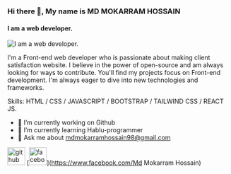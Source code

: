 ### Hi there 👋, My name is MD MOKARRAM HOSSAIN
#### I am a web developer.
![I am a web developer.](https://as1.ftcdn.net/v2/jpg/03/77/08/22/1000_F_377082215_XdCMMLYICc9uDtX4bFLP7k0bfRf5rAPF.jpg)

I'm a Front-end web developer who is passionate about making client satisfaction website. I believe in the power of open-source and am always looking for ways to contribute. You'll find my projects focus on Front-end development. I'm always eager to dive into new technologies and frameworks.

Skills: HTML / CSS / JAVASCRIPT / BOOTSTRAP / TAILWIND CSS / REACT JS.

- 🔭 I’m currently working on Github 
- 🌱 I’m currently learning Hablu-programmer 
- 💬 Ask me about mdmokarramhossain98@gmail.com 


[<img src='https://cdn.jsdelivr.net/npm/simple-icons@3.0.1/icons/github.svg' alt='github' height='40'>](https://github.com/https://github.com/mokarram280/mokarram280)  [<img src='https://cdn.jsdelivr.net/npm/simple-icons@3.0.1/icons/facebook.svg' alt='facebook' height='40'>](https://www.facebook.com/Md Mokarram Hossain)  


